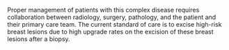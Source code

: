 Proper management of patients with this complex disease requires collaboration between radiology, surgery, pathology, and the patient and their primary care team. The current standard of care is to excise high-risk breast lesions due to high upgrade rates on the excision of these breast lesions after a biopsy.